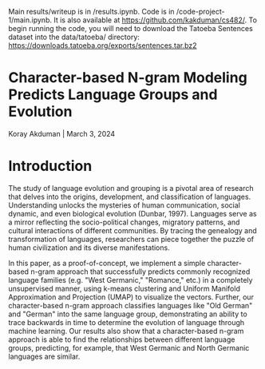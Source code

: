 Main results/writeup is in /results.ipynb. Code is in /code-project-1/main.ipynb. It is also available at https://github.com/kakduman/cs482/. To begin running the code, you will need to download the Tatoeba Sentences dataset into the data/tatoeba/ directory: https://downloads.tatoeba.org/exports/sentences.tar.bz2

# Character-based N-gram Modeling Predicts Language Groups and Evolution
Koray Akduman | March 3, 2024

# Introduction
The study of language evolution and grouping is a pivotal area of research that delves into the origins, development, and classification of languages. Understanding unlocks the mysteries of human communication, social dynamic, and even biological evolution (Dunbar, 1997). Languages serve as a mirror reflecting the socio-political changes, migratory patterns, and cultural interactions of different communities. By tracing the genealogy and transformation of languages, researchers can piece together the puzzle of human civilization and its diverse manifestations.

In this paper, as a proof-of-concept, we implement a simple character-based n-gram approach that successfully predicts commonly recognized language families (e.g. "West Germanic," "Romance," etc.) in a completely unsupervised manner, using k-means clustering and Uniform Manifold Approximation and Projection (UMAP) to visualize the vectors. Further, our character-based n-gram approach classifies languages like "Old German" and "German" into the same language group, demonstrating an ability to trace backwards in time to determine the evolution of language through machine learning. Our results also show that a character-based n-gram approach is able to find the relationships between different language groups, predicting, for example, that West Germanic and North Germanic languages are similar.